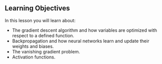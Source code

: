 ## Learning Objectives
In this lesson you will learn about:

+ The gradient descent algorithm and how variables are optimized with respect to a defined function.
+ Backpropagation and how neural networks learn and update their weights and biases.
+ The vanishing gradient problem.
+ Activation functions.
